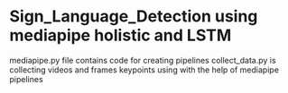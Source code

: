 # Sign_Language_Detection using mediapipe holistic and LSTM
mediapipe.py file contains code for creating pipelines
collect_data.py is collecting videos and frames keypoints using with the help of mediapipe pipelines
